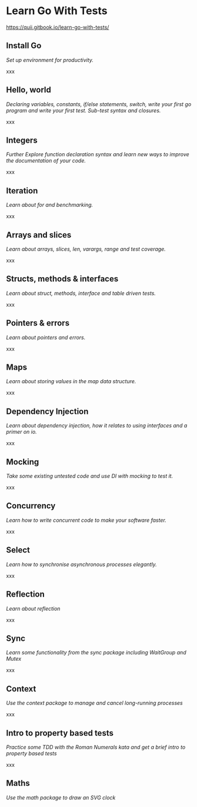 # Learn Go With Tests

https://quii.gitbook.io/learn-go-with-tests/

## Install Go

*Set up environment for productivity.*

xxx

## Hello, world

*Declaring variables, constants, if/else statements, switch, write your first
go program and write your first test. Sub-test syntax and closures.*

xxx

## Integers

*Further Explore function declaration syntax and learn new ways to improve the
documentation of your code.*

xxx

## Iteration

*Learn about for and benchmarking.*

xxx

## Arrays and slices

*Learn about arrays, slices, len, varargs, range and test coverage.*

xxx

## Structs, methods & interfaces

*Learn about struct, methods, interface and table driven tests.*

xxx

## Pointers & errors

*Learn about pointers and errors.*

xxx

## Maps

*Learn about storing values in the map data structure.*

xxx

## Dependency Injection

*Learn about dependency injection, how it relates to using interfaces and a
primer on io.*

xxx

## Mocking

*Take some existing untested code and use DI with mocking to test it.*

xxx

## Concurrency

*Learn how to write concurrent code to make your software faster.*

xxx

## Select

*Learn how to synchronise asynchronous processes elegantly.*

xxx

## Reflection

*Learn about reflection*

xxx

## Sync

*Learn some functionality from the sync package including WaitGroup and Mutex*

xxx

## Context

*Use the context package to manage and cancel long-running processes*

xxx

## Intro to property based tests

*Practice some TDD with the Roman Numerals kata and get a brief intro to
property based tests*

xxx

## Maths

*Use the math package to draw an SVG clock*
